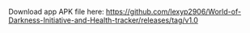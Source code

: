 Download app APK file here:
https://github.com/lexyp2906/World-of-Darkness-Initiative-and-Health-tracker/releases/tag/v1.0
